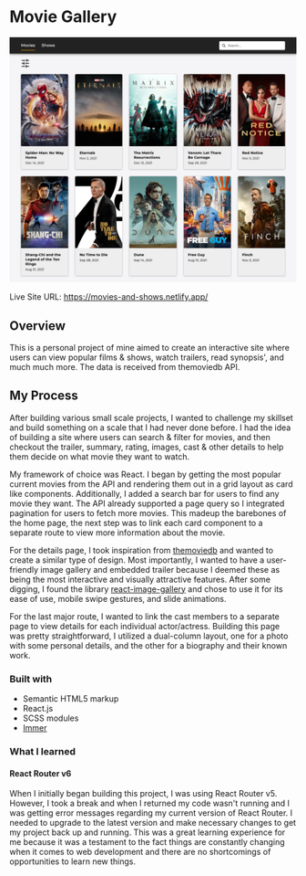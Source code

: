 # Movie Gallery

![Design preview](./preview.png)

Live Site URL: https://movies-and-shows.netlify.app/

## Overview

This is a personal project of mine aimed to create an interactive site where users can view popular films & shows, watch trailers, read synopsis', and much much more. The data is received from themoviedb API.

## My Process

After building various small scale projects, I wanted to challenge my skillset and build something on a scale that I had never done before. I had the idea of building a site where users can search & filter for movies, and then checkout the trailer, summary, rating, images, cast & other details to help them decide on what movie they want to watch. 

My framework of choice was React. I began by getting the most popular current movies from the API and rendering them out in a grid layout as card like components. Additionally, I added a search bar for users to find any movie they want. The API already supported a page query so I integrated pagination for users to fetch more movies. This madeup the barebones of the home page, the next step was to link each card component to a separate route to view more information about the movie.

For the details page, I took inspiration from [themoviedb](https://www.themoviedb.org/tv/1396-breaking-bad) and wanted to create a similar type of design. Most importantly, I wanted to have a user-friendly image gallery and embedded trailer because I deemed these as being the most interactive and visually attractive features. After some digging, I found the library [react-image-gallery](https://github.com/xiaolin/react-image-gallery) and chose to use it for its ease of use, mobile swipe gestures, and slide animations. 

For the last major route, I wanted to link the cast members to a separate page to view details for each individual actor/actress. Building this page was pretty straightforward, I utilized a dual-column layout, one for a photo with some personal details, and the other for a biography and their known work.

### Built with

- Semantic HTML5 markup
- React.js
- SCSS modules
- [Immer](https://github.com/immerjs/immer)


### What I learned

#### React Router v6

When I initially began building this project, I was using React Router v5. However, I took a break and when I returned my code wasn't running and I was getting error messages regarding my current version of React Router. I needed to upgrade to the latest version and make necessary changes to get my project back up and running. This was a great learning experience for me because it was a testament to the fact things are constantly changing when it comes to web development and there are no shortcomings of opportunities to learn new things.

